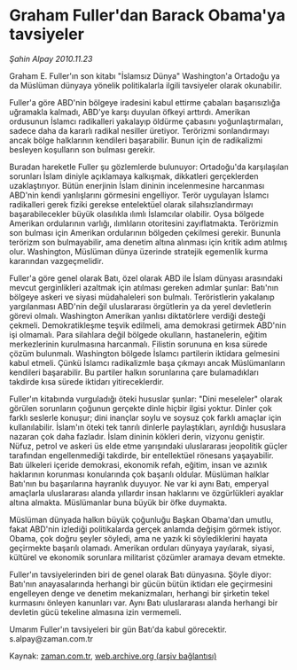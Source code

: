 # Graham Fuller'dan Barack Obama'ya tavsiyeler

*Şahin Alpay 2010.11.23*

<td class="columnist-detail">
<p>Graham E. Fuller'ın son kitabı "İslamsız Dünya" Washington'a Ortadoğu ya da Müslüman dünyaya yönelik politikalarla ilgili tavsiyeler olarak okunabilir.</p>
<p><p>Fuller'a göre ABD'nin bölgeye iradesini kabul ettirme çabaları başarısızlığa uğramakla kalmadı, ABD'ye karşı duyulan öfkeyi arttırdı. Amerikan ordusunun İslamcı radikalleri yakalayıp öldürme çabasını yoğunlaştırmaları, sadece daha da kararlı radikal nesiller üretiyor. Terörizmi sonlandırmayı ancak bölge halklarının kendileri başarabilir. Bunun için de radikalizmi besleyen koşulların son bulması gerekir.
<p>Buradan hareketle Fuller şu gözlemlerde bulunuyor: Ortadoğu'da karşılaşılan sorunları İslam diniyle açıklamaya kalkışmak, dikkatleri gerçeklerden uzaklaştırıyor. Bütün enerjinin İslam dininin incelenmesine harcanması ABD'nin kendi yanlışlarını görmesini engelliyor. Terör uygulayan İslamcı radikalleri gerek fiziki gerekse entelektüel olarak silahsızlandırmayı başarabilecekler büyük olasılıkla ılımlı İslamcılar olabilir. Oysa bölgede Amerikan ordularının varlığı, ılımlıların otoritesini zayıflatmakta. Terörizmin son bulması için Amerikan ordularının bölgeden çekilmesi gerekir. Bununla terörizm son bulmayabilir, ama denetim altına alınması için kritik adım atılmış olur. Washington, Müslüman dünya üzerinde stratejik egemenlik kurma kararından vazgeçmelidir.
<p>Fuller'a göre genel olarak Batı, özel olarak ABD ile İslam dünyası arasındaki mevcut gerginlikleri azaltmak için atılması gereken adımlar şunlar: Batı'nın bölgeye askeri ve siyasi müdahaleleri son bulmalı. Teröristlerin yakalanıp yargılanması ABD'nin değil uluslararası örgütlerin ya da yerel devletlerin görevi olmalı. Washington Amerikan yanlısı diktatörlere verdiği desteği çekmeli. Demokratikleşme teşvik edilmeli, ama demokrasi getirmek ABD'nin işi olmamalı. Para silahlara değil bölgede okulların, hastanelerin, eğitim merkezlerinin kurulmasına harcanmalı. Filistin sorununa en kısa sürede çözüm bulunmalı. Washington bölgede İslamcı partilerin iktidara gelmesini kabul etmeli. Çünkü İslamcı radikalizmle başa çıkmayı ancak Müslümanların kendileri başarabilir. Bu partiler halkın sorunlarına çare bulamadıkları takdirde kısa sürede iktidarı yitireceklerdir.
<p>Fuller'ın kitabında vurguladığı öteki hususlar şunlar: "Dini meseleler" olarak görülen sorunların çoğunun gerçekte dinle hiçbir ilgisi yoktur. Dinler çok farklı seslerle konuşur; dini inançlar soylu ve soysuz çok farklı amaçlar için kullanılabilir. İslam'ın öteki tek tanrılı dinlerle paylaştıkları, ayrıldığı hususlara nazaran çok daha fazladır. İslam dininin kökleri derin, vizyonu geniştir. Nüfuz, petrol ve askeri üs elde etme yarışındaki uluslararası jeopolitik güçler tarafından engellenmediği takdirde, bir entellektüel rönesans yaşayabilir. Batı ülkeleri içeride demokrasi, ekonomik refah, eğitim, insan ve azınlık haklarının korunması konularında çok başarılı oldular. Müslüman halklar Batı'nın bu başarılarına hayranlık duyuyor. Ne var ki aynı Batı, emperyal amaçlarla uluslararası alanda yıllardır insan haklarını ve özgürlükleri ayaklar altına almakta. Müslümanlar buna büyük bir öfke duymakta.
<p>Müslüman dünyada halkın büyük çoğunluğu Başkan Obama'dan umutlu, fakat ABD'nin izlediği politikalarda gerçek anlamda değişim görmek istiyor. Obama, çok doğru şeyler söyledi, ama ne yazık ki söylediklerini hayata geçirmekte başarılı olamadı. Amerikan orduları dünyaya yayılarak, siyasi, kültürel ve ekonomik sorunlara militarist çözümler aramaya devam etmekte.
<p>Fuller'ın tavsiyelerinden biri de genel olarak Batı dünyasına. Şöyle diyor: Batı'nın anayasalarında herhangi bir gücün bütün iktidarı ele geçirmesini engelleyen denge ve denetim mekanizmaları, herhangi bir şirketin tekel kurmasını önleyen kanunları var. Aynı Batı uluslararası alanda herhangi bir devletin gücü tekeline almasına izin vermemeli.
<p>Umarım Fuller'ın tavsiyeleri bir gün Batı'da kabul görecektir. s.alpay@zaman.com.tr </p>
<a href="http://web.archive.org/web/20101206105255/mailto:s.alpay@zaman.com.tr">
</a></p></p></p></p></p></p></p></td>

Kaynak: [zaman.com.tr](http://zaman.com.tr/yazar.do?yazino=1055789), [web.archive.org (arşiv bağlantısı)](http://web.archive.org/web/20101206105255/http://www.zaman.com.tr:80/yazar.do?yazino=1055789)
